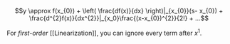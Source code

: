 $$y \approx f(x_{0}) + \left( \frac{df(x)}{dx} \right)|_{x_{0}}(s- x_{0}) + \frac{d^{2}f(x)}{dx^{2}}|_{x_0}\frac{(x-x_{0})^{2}}{2!} + ...$$

For *first-order* [[Linearization]], you can ignore every term after $x^1$.
